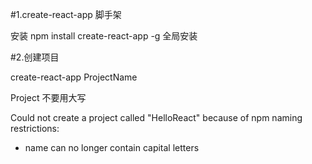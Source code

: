 #1.create-react-app 脚手架

安装  npm install create-react-app -g  全局安装

#2.创建项目

create-react-app ProjectName

Project 不要用大写

Could not create a project called "HelloReact" because of npm naming restrictions:
  *  name can no longer contain capital letters

